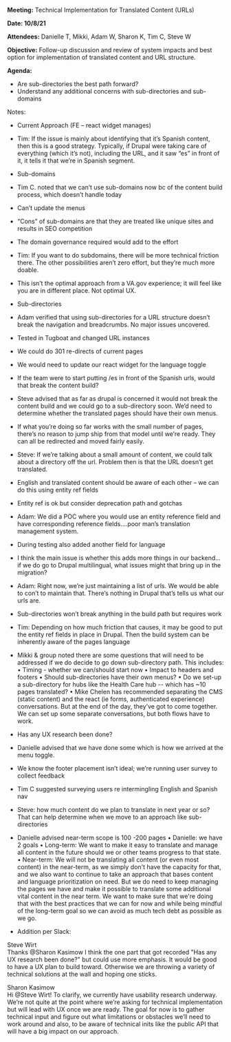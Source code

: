 **Meeting:** Technical Implementation for Translated Content (URLs) 

**Date: 10/8/21**

**Attendees:** Danielle T, Mikki, Adam W, Sharon K, Tim C, Steve W

**Objective:** Follow-up discussion and review of system impacts and best option for implementation of translated content and URL structure.
  
**Agenda:**
- Are sub-directories the best path forward?
- Understand any additional concerns with sub-directories and sub-domains 

Notes: 
- Current Approach (FE – react widget manages)
- Tim: If the issue is mainly about identifying that it’s Spanish content, then this is a  good strategy. Typically, if Drupal were taking care of everything (which it’s not), including the URL, and it saw “es” in front of it, it tells it that we’re in Spanish segment.
- Sub-domains
- Tim C. noted that we can’t use sub-domains now bc of the content build process, which doesn’t handle today
-	Can’t update the menus
- “Cons” of sub-domains are that they are treated like unique sites and results in SEO competition 
- The domain governance required would add to the effort 
- Tim: If you want to do subdomains, there will be more technical friction there. The other possibilities aren’t zero effort, but they’re much more doable. 
- This isn’t the optimal approach from a VA.gov experience; it will feel like you are in different place. Not optimal UX.
- Sub-directories
- Adam verified that using sub-directories for a URL structure doesn’t break the navigation and breadcrumbs. No major issues uncovered.
-	Tested in Tugboat and changed URL instances
- We could do 301 re-directs of current pages
- We would need to update our react widget for the language toggle
- If the team were to start putting /es in front of the Spanish urls, would that break the content build? 
- Steve advised that as far as drupal is concerned it would not break the content build and we could go to a sub-directory soon. We’d need to determine whether the translated pages should have their own menus.
- If what you’re doing so far works with the small number of pages, there’s no reason to jump ship from that model until we’re ready. They can all be redirected and moved fairly easily.
- Steve: If we’re talking about a small amount of content, we could talk about a directory off the url. Problem then is that the URL doesn’t get translated. 
- English and translated content should be aware of each other – we can do this using entity ref fields
- Entity ref is ok but consider deprecation path and gotchas
- Adam: We did a POC where you would use an entity reference field and have corresponding reference fields….poor man’s translation management system. 
- During testing also added another field for language 
- I think the main issue is whether this adds more things in our backend…if we do go to Drupal multilingual, what issues might that bring up in the migration?
- Adam: Right now, we’re just maintaining a list of urls. We would be able to con’t to maintain that. There’s nothing in Drupal that’s tells us what our urls are.
- Sub-directories won’t break anything in the build path but requires work
- Tim: Depending on how much friction that causes, it may be good to put the entity ref fields in place in Drupal.  Then the build system can be inherently aware of the pages language
- Mikki & group noted there are some questions that will need to be addressed if we do decide to go down sub-directory path. This includes:
•	Timing - whether we can/should start now
•	Impact to headers and footers
•	Should sub-directories have their own menus?
•	Do we set-up a sub-directory for hubs like the Health Care hub -- which has ~10 pages translated?
•	Mike Chelen has recommended separating the CMS (static content) and the react (ie forms, authenticated experience) conversations. But at the end of the day, they’ve got to come together. We can set up some separate conversations, but both flows have to work.
- Has any UX research been done?
- Danielle advised that we have done some which is how we arrived at the menu toggle.
- We know the footer placement isn’t ideal; we’re running user survey to collect feedback
- Tim C suggested surveying users re intermingling English and Spanish nav 
- Steve: how much content do we plan to translate in next year or so? That can help determine when we move to an approach like sub-directories
- Danielle advised near-term scope is 100 -200 pages
•	Danielle: we have 2 goals
•	Long-term: We want to make it easy to translate and manage all content in the future should we or other teams progress to that state.
•	Near-term: We will not be translating all content (or even most content) in the near-term, as we simply don't have the capacity for that, and we also want to continue to take an approach that bases content and language prioritization on need. But we do need to keep managing the pages we have and make it possible to translate some additional vital content in the near term. We want to make sure that we're doing that with the best practices that we can for now and while being mindful of the long-term goal so we can avoid as much tech debt as possible as we go.

- Addition per Slack:

Steve Wirt  
Thanks @Sharon Kasimow I think the one part that got recorded "Has any UX research been done?" but could use more emphasis.  It would be good to have a UX plan to build toward.  Otherwise we are throwing a variety of technical solutions at the wall and hoping one sticks.


Sharon Kasimow  
Hi @Steve Wirt!  To clarify, we currently have usability research underway. We’re not quite at the point where we’re asking for technical implementation but will lead with UX once we are ready. The goal for now is to gather technical input and figure out what limitations or obstacles we’ll need to work around and also, to be aware of technical inits like the public API that will have a big impact on our approach.



